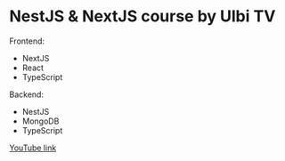 # NestJS & NextJS course by Ulbi TV

Frontend:
- NextJS
- React
- TypeScript

Backend:
- NestJS
- MongoDB
- TypeScript

[YouTube link](https://www.youtube.com/watch?v=A0CfYSVzAZI)
